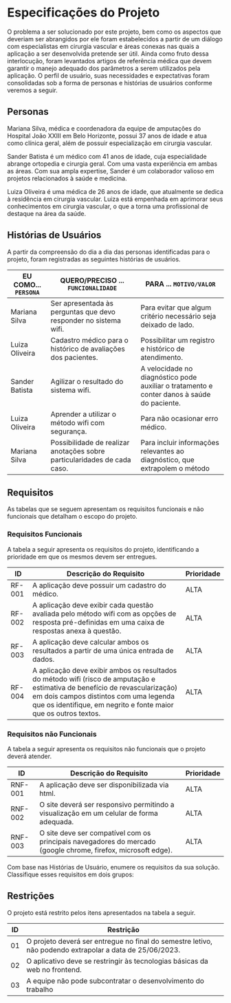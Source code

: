 # Especificações do Projeto

O problema a ser solucionado por este projeto, bem como os aspectos que deveriam ser abrangidos por ele foram estabelecidos a partir de um diálogo com especialistas em cirurgia vascular e áreas conexas nas quais a aplicação a ser desenvolvida pretende ser útil. Ainda como fruto dessa interlocução, foram levantados artigos de referência médica que devem garantir o manejo adequado dos parâmetros a serem utilizados pela aplicação. O perfil de usuário, suas necessidades e expectativas foram consolidadas sob a forma de personas e histórias de usuários conforme veremos a seguir.


## Personas

Mariana Silva, médica e coordenadora da equipe de amputações do Hospital João XXIII em Belo Horizonte, possui 37 anos de idade e atua como clínica geral, além de possuir especialização em cirurgia vascular.

Sander Batista é um médico com 41 anos de idade, cuja especialidade abrange ortopedia e cirurgia geral. Com uma vasta experiência em ambas as áreas. Com sua ampla expertise, Sander é um colaborador valioso em projetos relacionados à saúde e medicina.

Luiza Oliveira é uma médica de 26 anos de idade, que atualmente se dedica à residência em cirurgia vascular. Luiza está empenhada em aprimorar seus conhecimentos em cirurgia vascular, o que a torna uma profissional de destaque na área da saúde. 

## Histórias de Usuários

A partir da compreensão do dia a dia das personas identificadas para o projeto, foram registradas as seguintes histórias de usuários.

|EU COMO... `PERSONA`| QUERO/PRECISO ... `FUNCIONALIDADE` |PARA ... `MOTIVO/VALOR`                 |
|--------------------|------------------------------------|----------------------------------------|
|Mariana Silva       |Ser apresentada às perguntas que devo responder no sistema wifi.  |Para evitar que algum critério necessário seja deixado de lado.|
|Luiza Oliveira      |Cadastro médico para o histórico de avaliações dos pacientes.               |Possibilitar um registro e histórico de atendimento. |
|Sander Batista      |Agilizar o resultado do sistema wifi.|A velocidade no diagnóstico pode auxiliar o tratamento e conter danos à saúde do paciente. |
|Luiza Oliveira      |Aprender a utilizar o método wifi com segurança.|Para não ocasionar erro médico.|
|Mariana Silva       |Possibilidade de realizar anotações sobre particularidades de cada caso.|Para incluir informações relevantes ao diagnóstico, que extrapolem o método|

## Requisitos

As tabelas que se seguem apresentam os requisitos funcionais e não funcionais que detalham o escopo do projeto.

### Requisitos Funcionais

A tabela a seguir apresenta os requisitos do projeto, identificando a prioridade em que os mesmos devem ser entregues.

|ID    | Descrição do Requisito  | Prioridade |
|------|-----------------------------------------|----|
|RF-001| A aplicação deve possuir um cadastro do médico. | ALTA | 
|RF-002|A aplicação deve exibir cada questão avaliada pelo método wifi com as opções de resposta pré-definidas em uma caixa de respostas anexa à questão.  | ALTA |
|RF-003|A aplicação deve calcular ambos os resultados a partir de uma única entrada de dados. |ALTA|
|RF-004|A aplicação deve exibir ambos os resultados do método wifi (risco de amputação e estimativa de benefício de revascularização) em dois campos distintos com uma legenda que os identifique, em negrito e fonte maior que os outros textos.|ALTA|

### Requisitos não Funcionais
A tabela a seguir apresenta os requisitos não funcionais que o projeto deverá atender.

|ID     | Descrição do Requisito  |Prioridade |
|-------|-------------------------|----|
|RNF-001|A aplicação deve ser disponibilizada via html.| ALTA | 
|RNF-002|O site deverá ser responsivo permitindo a visualização em um celular de forma adequada.| ALTA | 
|RNF-003|O site deve ser compatível com os principais navegadores do mercado (google chrome, firefox, microsoft edge).|ALTA|

Com base nas Histórias de Usuário, enumere os requisitos da sua solução. Classifique esses requisitos em dois grupos:


## Restrições

O projeto está restrito pelos itens apresentados na tabela a seguir.

|ID| Restrição                                             |
|--|-------------------------------------------------------|
|01|O projeto deverá ser entregue no final do semestre letivo, não podendo extrapolar a data de 25/06/2023. |
|02|O aplicativo deve se restringir às tecnologias básicas da web no frontend. |
|03|A equipe não pode subcontratar o desenvolvimento do trabalho|


